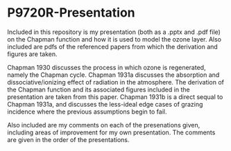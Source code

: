# P9720R-Presentation

Included in this repository is my presentation (both as a .pptx and .pdf file) on the Chapman function and how it is used to model the ozone layer. Also included are pdfs of the referenced papers from which the derivation and figures are taken.

Chapman 1930 discusses the process in which ozone is regenerated, namely the Chapman cycle. Chapman 1931a discusses the absorption and dissociative/ionizing effect of radiation in the atmosphere. The derivation of the Chapman function and its associated figures included in the presentation are taken from this paper. Chapman 1931b is a direct sequal to Chapman 1931a, and discusses the less-ideal edge cases of grazing incidence where the previous assumptions begin to fail.

Also included are my comments on each of the presenations given, including areas of improvement for my own presentation. The comments are given in the order of the presentations.

